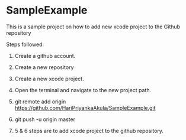 # SampleExample

This is a sample project on how to add new xcode project to the Github repository

Steps followed:

1. Create a github account.

2. Create a new repository

3. Create a new xcode project.

4. Open the terminal and navigate to the new project path.

5. git remote add origin https://github.com/HariPriyankaAkula/SampleExample.git

6. git push -u origin master

7. 5 & 6 steps are to add xcode project to the github repository.
